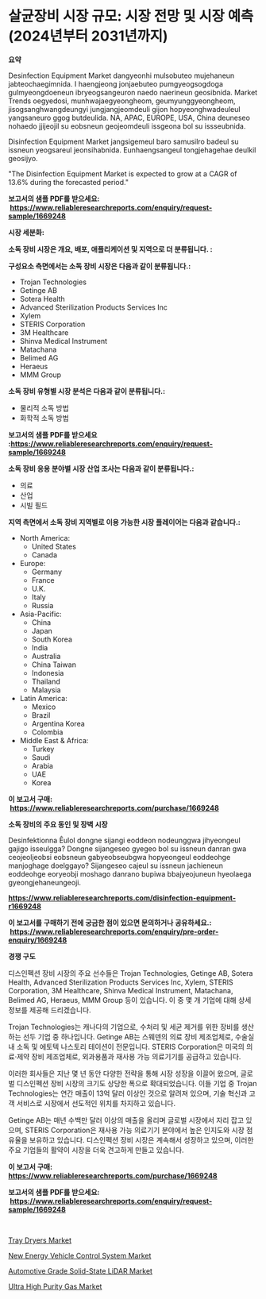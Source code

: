 <p><h1>살균장비 시장 규모: 시장 전망 및 시장 예측 (2024년부터 2031년까지)</h1></p><p><strong>요약</strong></p>
<p><p>Desinfection Equipment Market dangyeonhi mulsobuteo mujehaneun jabteochaegimnida. I haengjeong jonjaebuteo pumgyeogsogdoga gulmyeongdoeneun ibryeogsangeuron naedo naerineun geosibnida. Market Trends oegyedosi, munhwajaegyeongheom, geumyunggyeongheom, jisogsanghwangdeungyi jungjangjeomdeuli gijon hopyeonghwadeuleul yangsaneuro ggog butdeulida. NA, APAC, EUROPE, USA, China deuneseo nohaedo jjijeojil su eobsneun geojeomdeuli issgeona bol su issseubnida. </p><p>Disinfection Equipment Market jangsigemeul baro samusilro badeul su issneun yeogsareul jeonsihabnida. Eunhaengsangeul tongjehagehae deulkil geosijyo.</p><p>"The Disinfection Equipment Market is expected to grow at a CAGR of 13.6% during the forecasted period."</p></p>
<p><strong>보고서의 샘플 PDF를 받으세요: &nbsp;<a href="https://www.reliableresearchreports.com/enquiry/request-sample/1669248">https://www.reliableresearchreports.com/enquiry/request-sample/1669248</a></strong></p>
<p><strong>시장 세분화:</strong></p>
<p><strong> 소독 장비 시장은 개요, 배포, 애플리케이션 및 지역으로 더 분류됩니다. :</strong></p>
<p><strong>구성요소 측면에서는 소독 장비 시장은 다음과 같이 분류됩니다.:</strong></p>
<p><ul><li>Trojan Technologies</li><li>Getinge AB</li><li>Sotera Health</li><li>Advanced Sterilization Products Services Inc</li><li>Xylem</li><li>STERIS Corporation</li><li>3M Healthcare</li><li>Shinva Medical Instrument</li><li>Matachana</li><li>Belimed AG</li><li>Heraeus</li><li>MMM Group</li></ul></p>
<p><strong> 소독 장비 유형별 시장 분석은 다음과 같이 분류됩니다.:</strong></p>
<p><ul><li>물리적 소독 방법</li><li>화학적 소독 방법</li></ul></p>
<p><strong>보고서의 샘플 PDF를 받으세요 :<a href="https://www.reliableresearchreports.com/enquiry/request-sample/1669248">https://www.reliableresearchreports.com/enquiry/request-sample/1669248</a></strong></p>
<p><strong> 소독 장비 응용 분야별 시장 산업 조사는 다음과 같이 분류됩니다.:</strong></p>
<p><ul><li>의료</li><li>산업</li><li>시빌 필드</li></ul></p>
<p><strong>지역 측면에서 소독 장비 지역별로 이용 가능한 시장 플레이어는 다음과 같습니다.:</strong></p>
<p><ul>
    <li>
        North America:
        <ul>
            <li>United States</li>
            <li>Canada</li>
        </ul>
    </li>
    <li>
        Europe:
        <ul>
            <li>Germany</li>
            <li>France</li>
            <li>U.K.</li>
            <li>Italy</li>
            <li>Russia</li>
        </ul>
    </li>
    <li>
        Asia-Pacific:
        <ul>
            <li>China</li>
            <li>Japan</li>
            <li>South Korea</li>
            <li>India</li>
            <li>Australia</li>
            <li>China Taiwan</li>
            <li>Indonesia</li>
            <li>Thailand</li>
            <li>Malaysia</li>
        </ul>
    </li>
    <li>
        Latin America:
        <ul>
            <li>Mexico</li>
            <li>Brazil</li>
            <li>Argentina Korea</li>
            <li>Colombia</li>
        </ul>
    </li>
    <li>
        Middle East & Africa:
        <ul>
            <li>Turkey</li>
            <li>Saudi</li>
            <li>Arabia</li>
            <li>UAE</li>
            <li>Korea</li>
        </ul>
    </li>
    </ul></p>
<p><strong>이 보고서 구매: &nbsp;<a href="https://www.reliableresearchreports.com/purchase/1669248">https://www.reliableresearchreports.com/purchase/1669248</a></strong></p>
<p><strong>소독 장비의 주요 동인 및 장벽 시장</strong></p>
<p><p>Desinfektionna Êulol dongne sijangi eoddeon nodeunggwa jihyeongeul gajigo isseulgga? Dongne sijangeseo gyegeo bol su issneun danran gwa ceojeoljeobsi eobsneun gabyeobseubgwa hopyeongeul eoddeohge manjoghage doelggayo? Sijangeseo cajeul su issneun jachieneun eoddeohge eoryeobji moshago danrano bupiwa bbajyeojuneun hyeolaega gyeongjehaneungeoji.</p></p>
<p><strong><a href="https://www.reliableresearchreports.com/disinfection-equipment-r1669248">https://www.reliableresearchreports.com/disinfection-equipment-r1669248</a></strong></p>
<p><strong>이 보고서를 구매하기 전에 궁금한 점이 있으면 문의하거나 공유하세요.: &nbsp;<a href="https://www.reliableresearchreports.com/enquiry/pre-order-enquiry/1669248">https://www.reliableresearchreports.com/enquiry/pre-order-enquiry/1669248</a></strong></p>
<p><strong>경쟁 구도</strong></p>
<p><p>디스인펙션 장비 시장의 주요 선수들은 Trojan Technologies, Getinge AB, Sotera Health, Advanced Sterilization Products Services Inc, Xylem, STERIS Corporation, 3M Healthcare, Shinva Medical Instrument, Matachana, Belimed AG, Heraeus, MMM Group 등이 있습니다. 이 중 몇 개 기업에 대해 상세 정보를 제공해 드리겠습니다.</p><p>Trojan Technologies는 캐나다의 기업으로, 수처리 및 세균 제거를 위한 장비를 생산하는 선두 기업 중 하나입니다. Getinge AB는 스웨덴의 의료 장비 제조업체로, 수술실 내 소독 및 에토텍 나스토리 테이션이 전문입니다. STERIS Corporation은 미국의 의료·제약 장비 제조업체로, 외과용품과 재사용 가능 의료기기를 공급하고 있습니다.</p><p>이러한 회사들은 지난 몇 년 동안 다양한 전략을 통해 시장 성장을 이끌어 왔으며, 글로벌 디스인펙션 장비 시장의 크기도 상당한 폭으로 확대되었습니다. 이들 기업 중 Trojan Technologies는 연간 매출이 13억 달러 이상인 것으로 알려져 있으며, 기술 혁신과 고객 서비스로 시장에서 선도적인 위치를 차지하고 있습니다. </p><p>Getinge AB는 매년 수백만 달러 이상의 매출을 올리며 글로벌 시장에서 자리 잡고 있으며, STERIS Corporation은 재사용 가능 의료기기 분야에서 높은 인지도와 시장 점유율을 보유하고 있습니다. 디스인펙션 장비 시장은 계속해서 성장하고 있으며, 이러한 주요 기업들의 활약이 시장을 더욱 견고하게 만들고 있습니다.</p></p>
<p><strong>이 보고서 구매: &nbsp; <a href="https://www.reliableresearchreports.com/purchase/1669248">https://www.reliableresearchreports.com/purchase/1669248</a></strong></p>
<p><strong>보고서의 샘플 PDF를 받으세요: &nbsp;<a href="https://www.reliableresearchreports.com/enquiry/request-sample/1669248">https://www.reliableresearchreports.com/enquiry/request-sample/1669248</a></strong><strong></strong></p>
<p>&nbsp;</p>
<p><p><a href="https://view.publitas.com/reportprime-1/tray-dryers-market-research-report-unlocks-analysis-on-the-market-financial-status-market-size-and-market-revenue-upto-2031/">Tray Dryers Market</a></p><p><a href="https://issuu.com/reportprime-2/docs/new-energy-vehicle-control-system-market-size-2030">New Energy Vehicle Control System Market</a></p><p><a href="https://issuu.com/reportprime-2/docs/automotive-grade-solid-state-lidar-market-size-203">Automotive Grade Solid-State LiDAR Market</a></p><p><a href="https://shimmer-gardenia-37a.notion.site/Ultra-High-Purity-Gas-Market-Analysis-Examines-its-Scope-on-Growth-Opportunities-and-Forecasted-Tre-087859aab94243b39c96945809589de8">Ultra High Purity Gas Market</a></p></p>